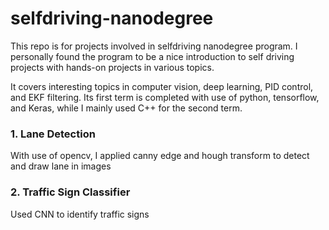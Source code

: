 # selfdriving-nanodegree

This repo is for projects involved in selfdriving nanodegree program. I personally found the program to be a nice introduction to self driving projects with hands-on projects in various topics.

It covers interesting topics in computer vision, deep learning, PID control, and EKF filtering.
Its first term is completed with use of python, tensorflow, and Keras, while I mainly used C++ for the second term.

### 1. Lane Detection
With use of opencv, I applied canny edge and hough transform to detect and draw lane in images

### 2. Traffic Sign Classifier
Used CNN to identify traffic signs
